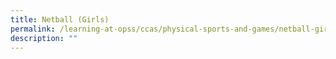 ```yaml
---
title: Netball (Girls)
permalink: /learning-at-opss/ccas/physical-sports-and-games/netball-girls
description: ""
---
```

